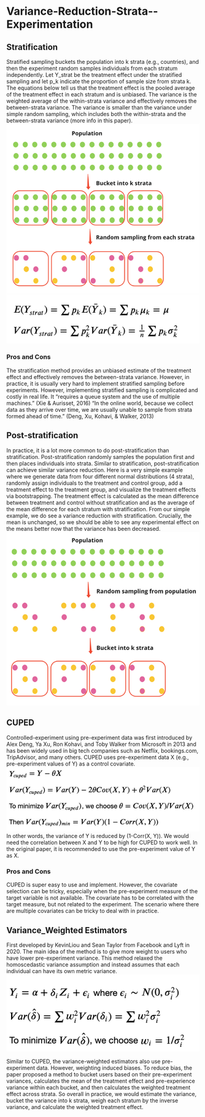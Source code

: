 # Variance-Reduction-Strata--Experimentation

## Stratification

Stratified sampling buckets the population into k strata (e.g., countries), and then the experiment random samples individuals from each stratum independently. Let Y_strat be the treatment effect under the stratified sampling and let p_k indicate the proportion of sample size from strata k. The equations below tell us that the treatment effect is the pooled average of the treatment effect in each stratum and is unbiased. The variance is the weighted average of the within-strata variance and effectively removes the between-strata variance. The variance is smaller than the variance under simple random sampling, which includes both the within-strata and the between-strata variance (more info in this paper).
![alt text](https://github.com/ImpalaJames/Variance-Reduction--Experimentation/blob/main/Strata.png)
![alt text](https://github.com/ImpalaJames/Variance-Reduction--Experimentation/blob/main/Strata%20formula.png)

### Pros and Cons
The stratification method provides an unbiased estimate of the treatment effect and effectively removes the between-strata variance. However, in practice, it is usually very hard to implement stratified sampling before experiments. However, implementing stratified sampling is complicated and costly in real life. It “requires a queue system and the use of multiple machines.” (Xie & Aurisset, 2016)
“In the online world, because we collect data as they arrive over time, we are usually unable to sample from strata formed ahead of time.” (Deng, Xu, Kohavi, & Walker, 2013)


## Post-stratification

In practice, it is a lot more common to do post-stratification than stratification. Post-stratification randomly samples the population first and then places individuals into strata. Similar to stratification, post-stratification can achieve similar variance reduction.
Here is a very simple example where we generate data from four different normal distributions (4 strata), randomly assign individuals to the treatment and control group, add a treatment effect to the treatment group, and visualize the treatment effects via bootstrapping. The treatment effect is calculated as the mean difference between treatment and control without stratification and as the average of the mean difference for each stratum with stratification. From our simple example, we do see a variance reduction with stratification. Crucially, the mean is unchanged, so we should be able to see any experimental effect on the means better now that the variance has been decreased.
![alt text](https://github.com/ImpalaJames/Variance-Reduction--Experimentation/blob/main/Post%20Strata.png)

## CUPED
Controlled-experiment using pre-experiment data was first introduced by Alex Deng, Ya Xu, Ron Kohavi, and Toby Walker from Microsoft in 2013 and has been widely used in big tech companies such as Netflix, bookings.com, TripAdvisor, and many others. CUPED uses pre-experiment data X (e.g., pre-experiment values of Y) as a control covariate.
![alt text](https://github.com/ImpalaJames/Variance-Reduction--Experimentation/blob/main/CUPED%20Formula.png)
In other words, the variance of Y is reduced by (1-Corr(X, Y)). We would need the correlation between X and Y to be high for CUPED to work well. In the original paper, it is recommended to use the pre-experiment value of Y as X.

### Pros and Cons
CUPED is super easy to use and implement. However, the covariate selection can be tricky, especially when the pre-experiment measure of the target variable is not available. The covariate has to be correlated with the target measure, but not related to the experiment. The scenario where there are multiple covariates can be tricky to deal with in practice.


## Variance_Weighted Estimators
First developed by KevinLiou and Sean Taylor from Facebook and Lyft in 2020. The main idea of the method is to give more weight to users who have lower pre-experiment variance. This method relaxed the homoscedastic variance assumption and instead assumes that each individual can have its own metric variance. 
![alt text](https://github.com/ImpalaJames/Variance-Reduction--Experimentation/blob/main/Variance%20Weighted%20Estimators%20Formula.png)

Similar to CUPED, the variance-weighted estimators also use pre-experiment data. However, weighting induced biases. To reduce bias, the paper proposed a method to bucket users based on their pre-experiment variances, calculates the mean of the treatment effect and pre-experience variance within each bucket, and then calculates the weighted treatment effect across strata. So overall in practice, we would estimate the variance, bucket the variance into k strata, weigh each stratum by the inverse variance, and calculate the weighted treatment effect.
